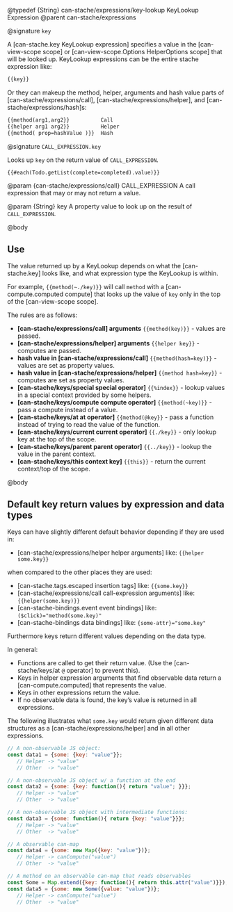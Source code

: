 @typedef {String} can-stache/expressions/key-lookup KeyLookup Expression
@parent can-stache/expressions

@signature `key`

A [can-stache.key KeyLookup expression] specifies a value in the [can-view-scope scope] or
[can-view-scope.Options HelperOptions scope] that will be looked up.  KeyLookup expressions
can be the entire stache expression like:

```html
{{key}}
```

Or they can makeup the method, helper, arguments and hash value parts of
[can-stache/expressions/call],
[can-stache/expressions/helper], and [can-stache/expressions/hash]s:

```html
{{method(arg1,arg2}}          Call
{{helper arg1 arg2}}          Helper
{{method( prop=hashValue )}}  Hash
```

@signature `CALL_EXPRESSION.key`

Looks up `key` on the return value of `CALL_EXPRESSION`.

```html
{{#each(Todo.getList(complete=completed).value)}}
```

  @param {can-stache/expressions/call} CALL_EXPRESSION A
  call expression that may or may not return a value.

  @param {String} key A property value to look up on
  the result of `CALL_EXPRESSION`.

@body

## Use



The value returned up by a KeyLookup depends on what the [can-stache.key] looks like, and
what expression type the KeyLookup is within.

For example, `{{method(~./key)}}` will call `method` with
a [can-compute.computed compute] that looks up the value of `key` only in the top of the [can-view-scope scope].

The rules are as follows:

 - __[can-stache/expressions/call] arguments__ `{{method(key)}}` - values are passed.
 - __[can-stache/expressions/helper] arguments__ `{{helper key}}` - computes are passed.
 - __hash value in [can-stache/expressions/call]__ `{{method(hash=key)}}` - values are set as property values.
 - __hash value in [can-stache/expressions/helper]__ `{{method hash=key}}` - computes are set as property values.
 - __[can-stache/keys/special special operator]__ `{{%index}}` - lookup values in a special context provided by some helpers.
 - __[can-stache/keys/compute compute operator]__ `{{method(~key)}}` - pass a compute instead of a value.
 - __[can-stache/keys/at at operator]__ `{{method(@key}}` - pass a function instead of trying to read the value of the function.
 - __[can-stache/keys/current current operator]__ `{{./key}}` - only lookup key at the top of the scope.
 - __[can-stache/keys/parent parent operator]__ `{{../key}}` - lookup the value in the parent context.
 - __[can-stache/keys/this context key]__ `{{this}}` - return the current context/top of the scope.

@body

## Default key return values by expression and data types

Keys can have slightly different default behavior depending if they are used in:

 - [can-stache/expressions/helper helper arguments] like: `{{helper some.key}}`

when compared to the other places they are used:

 - [can-stache.tags.escaped insertion tags] like: `{{some.key}}`
 - [can-stache/expressions/call call-expression arguments] like: `{{helper(some.key)}}`
 - [can-stache-bindings.event event bindings] like: `($click)="method(some.key)"`
 - [can-stache-bindings data bindings] like: `{some-attr}="some.key"`

Furthermore keys return different values depending on the data type.

In general:

 - Functions are called to get their return value. (Use the [can-stache/keys/at `@` operator] to prevent this).
 - Keys in helper expression arguments that find observable data return
   a [can-compute.computed] that represents the value.
 - Keys in other expressions return the value.
 - If no observable data is found, the key’s value is returned in all expressions.

The following illustrates what `some.key` would return given
different data structures as a [can-stache/expressions/helper] and in all other expressions.

```javascript
// A non-observable JS object:
const data1 = {some: {key: "value"}};
   // Helper -> "value"
   // Other  -> "value"

// A non-observable JS object w/ a function at the end
const data2 = {some: {key: function(){ return "value"; }}};
   // Helper -> "value"
   // Other  -> "value"

// A non-observable JS object with intermediate functions:
const data3 = {some: function(){ return {key: "value"}}};
   // Helper -> "value"
   // Other  -> "value"

// A observable can-map
const data4 = {some: new Map({key: "value"})};
   // Helper -> canCompute("value")
   // Other  -> "value"

// A method on an observable can-map that reads observables
const Some = Map.extend({key: function(){ return this.attr("value")}});
const data5 = {some: new Some({value: "value"})};
   // Helper -> canCompute("value")
   // Other  -> "value"
```
